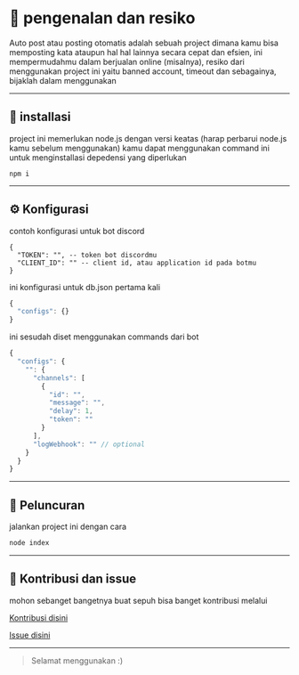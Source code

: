 # 📜 pengenalan dan resiko

Auto post atau posting otomatis adalah sebuah project dimana kamu bisa memposting kata ataupun
hal hal lainnya secara cepat dan efsien, ini mempermudahmu dalam berjualan online (misalnya),
resiko dari menggunakan project ini yaitu banned account, timeout dan sebagainya, bijaklah dalam menggunakan

---

## 📃 installasi

project ini memerlukan node.js dengan versi keatas (harap perbarui node.js kamu sebelum menggunakan)
kamu dapat menggunakan command ini untuk menginstallasi depedensi yang diperlukan
```
npm i
```

---
## ⚙️ Konfigurasi

contoh konfigurasi untuk bot discord
```
{
  "TOKEN": "", -- token bot discordmu
  "CLIENT_ID": "" -- client id, atau application id pada botmu
}
```
ini konfigurasi untuk db.json pertama kali
```js
{
  "configs": {}
}
```

ini sesudah diset menggunakan commands dari bot
```js
{
  "configs": {
    "": {
      "channels": [
        {
          "id": "",
          "message": "",
          "delay": 1,
          "token": ""
        }
      ],
      "logWebhook": "" // optional
    }
  }
}
```
---

## 🚀 Peluncuran

jalankan project ini dengan cara
```js
node index
```

---

## 🍵 Kontribusi dan issue

mohon sebanget bangetnya buat sepuh bisa banget kontribusi melalui

[ Kontribusi disini ]()

[ Issue disini ]()

---

> Selamat menggunakan :)
